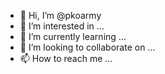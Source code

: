 - 👋 Hi, I’m @pkoarmy
- 👀 I’m interested in ...
- 🌱 I’m currently learning ...
- 💞️ I’m looking to collaborate on ...
- 📫 How to reach me ...

<!---
pkoarmy/pkoarmy is a ✨ special ✨ repository because its `README.md` (this file) appears on your GitHub profile.
You can click the Preview link to take a look at your changes.
--->
